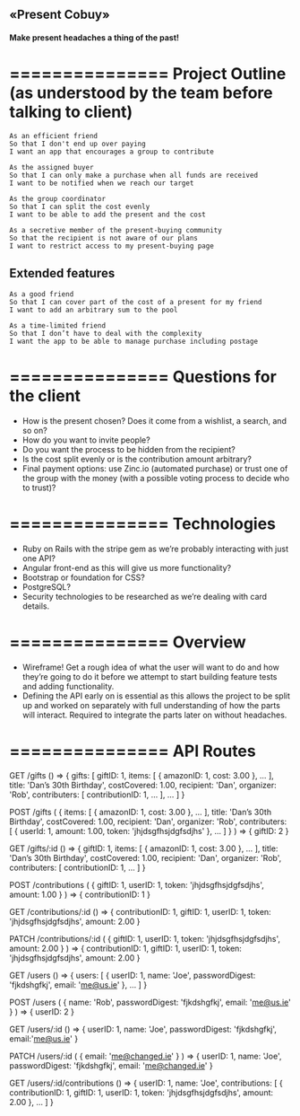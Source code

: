 ## «Present Cobuy» ##
#### Make present headaches a thing of the past! ####

===============
Project Outline (as understood by the team before talking to client)
===============

```
As an efficient friend
So that I don't end up over paying
I want an app that encourages a group to contribute

As the assigned buyer
So that I can only make a purchase when all funds are received
I want to be notified when we reach our target

As the group coordinator
So that I can split the cost evenly
I want to be able to add the present and the cost

As a secretive member of the present-buying community
So that the recipient is not aware of our plans
I want to restrict access to my present-buying page
```


Extended features
-----------------

```
As a good friend
So that I can cover part of the cost of a present for my friend
I want to add an arbitrary sum to the pool

As a time-limited friend
So that I don’t have to deal with the complexity
I want the app to be able to manage purchase including postage
```

===============
Questions for the client
===============

* How is the present chosen? Does it come from a wishlist, a search, and so on?
* How do you want to invite people?
* Do you want the process to be hidden from the recipient?
* Is the cost split evenly or is the contribution amount arbitrary?
* Final payment options: use Zinc.io (automated purchase) or trust one of the group with the money (with a possible voting process to decide who to trust)?

===============
Technologies
===============

* Ruby on Rails with the stripe gem as we’re probably interacting with just one API?
* Angular front-end as this will give us more functionality?
* Bootstrap or foundation for CSS?
* PostgreSQL?
* Security technologies to be researched as we’re dealing with card details.

===============
Overview
===============

* Wireframe! Get a rough idea of what the user will want to do and how they’re going to do it before we attempt to start building feature tests and adding functionality.
* Defining the API early on is essential as this allows the project to be split up and worked on separately with full understanding of how the parts will interact. Required to integrate the parts later on without headaches.

===============
API Routes
===============

GET /gifts () => { gifts: [ giftID: 1, items: [ { amazonID: 1, cost: 3.00 }, … ], title: 'Dan’s 30th Birthday', costCovered: 1.00, recipient: 'Dan', organizer: 'Rob', contributers: [ contributionID: 1, … ], … ] }

POST /gifts ( { items: [ { amazonID: 1, cost: 3.00 }, … ], title: 'Dan’s 30th Birthday', costCovered: 1.00, recipient: 'Dan', organizer: 'Rob', contributers: [ { userId: 1, amount: 1.00, token: 'jhjdsgfhsjdgfsdjhs' }, … ] } ) => { giftID: 2 }

GET /gifts/:id () => { giftID: 1, items: [ { amazonID: 1, cost: 3.00 }, … ], title: 'Dan’s 30th Birthday', costCovered: 1.00, recipient: 'Dan', organizer: 'Rob', contributers: [ contributionID: 1, … ] }

POST /contributions ( { giftID: 1, userID: 1, token: 'jhjdsgfhsjdgfsdjhs', amount: 1.00 } ) => { contributionID: 1 }

GET /contributions/:id () => { contributionID: 1, giftID: 1, userID: 1, token: 'jhjdsgfhsjdgfsdjhs', amount: 2.00 }

PATCH /contributions/:id ( { giftID: 1, userID: 1, token: 'jhjdsgfhsjdgfsdjhs', amount: 2.00 } ) => { contributionID: 1, giftID: 1, userID: 1, token: 'jhjdsgfhsjdgfsdjhs', amount: 2.00 }

GET /users () => { users: [ { userID: 1, name: 'Joe', passwordDigest: 'fjkdshgfkj', email: 'me@us.ie' }, … ] }

POST /users ( { name: 'Rob', passwordDigest: 'fjkdshgfkj', email: 'me@us.ie' } ) => { userID: 2 }

GET /users/:id () => { userID: 1, name: 'Joe', passwordDigest: 'fjkdshgfkj', email:'me@us.ie' }

PATCH /users/:id ( { email: 'me@changed.ie' } ) => { userID: 1, name: 'Joe', passwordDigest: 'fjkdshgfkj', email: 'me@changed.ie' }

GET /users/:id/contributions () => { userID: 1, name: 'Joe', contributions: [ { contributionID: 1, giftID: 1, userID: 1, token: 'jhjdsgfhsjdgfsdjhs', amount: 2.00 }, … ] }

